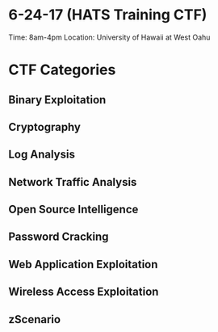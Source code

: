 # 6-24-17 (HATS Training CTF)
Time: 8am-4pm
Location: University of Hawaii at West Oahu

# CTF Categories

## Binary Exploitation

## Cryptography

## Log Analysis

## Network Traffic Analysis

## Open Source Intelligence

## Password Cracking

## Web Application Exploitation

## Wireless Access Exploitation

## zScenario
